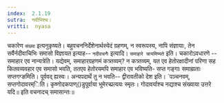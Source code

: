 ```yaml
---
index:  2.1.19
sutra:  नदीभिश्च।
vritti:  nyasa
---
```


चकारेण `संख्या` इत्यनुकृष्यते। बहुवचननिर्देशेनार्थस्येदं ग्रहणम्, न स्वरूपस्य, नापि संज्ञायाः, तेन सर्वैर्नदीवाचिभिः समासो विज्ञायत इत्याह-- `नदीवचनैः` इत्यादि। `समाहारे चायमिष्यते` इति। चकारोऽवधारणे -- समाहार एव नान्यत्रेति। यद्येवम्, समाहारग्रहणमं कत्र्तव्यम्? न कत्र्तव्यम्, यत एव हेतोरक्षादीनां परिणा सह कितवव्यवहार एव समासो भवति, ततएव हेतोरयमपि समाहार एव भविष्यति- सप्त गङ्गाः समाह्मताः सप्तगग्ङमिति। पूर्ववद् ह्यस्वः। अन्यपदार्थे तु न भवति-- द्वीरावतीको देश इति। `पञ्चनवम्, सप्तगोदावरम्िति।
कृष्णोदकपाण्()डुपूर्वाया भूमेरच्प्रत्ययः स्मृतः।
गोदावर्याश्च नद्याश्च संख्याया उत्तरे यदि॥
इति वचनादच् समासान्तः॥
